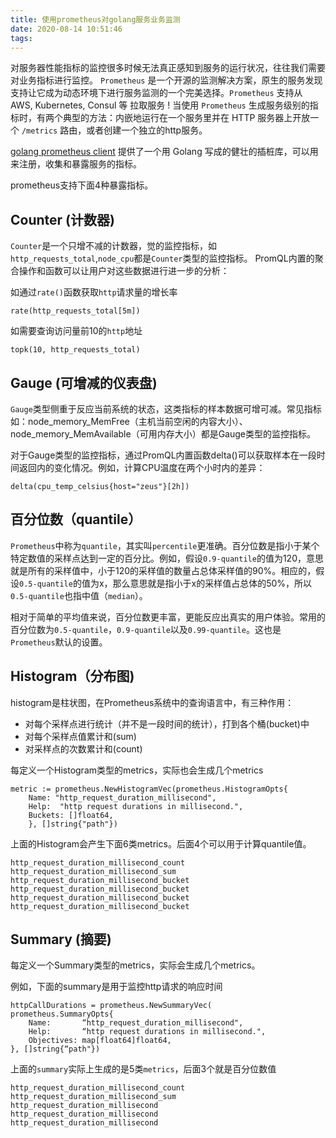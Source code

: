 ```yaml
---
title: 使用prometheus对golang服务业务监测
date: 2020-08-14 10:51:46
tags:
---
```

对服务器性能指标的监控很多时候无法真正感知到服务的运行状况，往往我们需要对业务指标进行监控。
`Prometheus` 是一个开源的监测解决方案，原生的服务发现支持让它成为动态环境下进行服务监测的一个完美选择。`Prometheus` 支持从 AWS, Kubernetes, Consul 等 拉取服务 !
当使用 `Prometheus` 生成服务级别的指标时，有两个典型的方法：内嵌地运行在一个服务里并在 HTTP 服务器上开放一个 `/metrics` 路由，或者创建一个独立的http服务。

<!-- more -->

[golang prometheus client](https://github.com/prometheus/client_golang) 提供了一个用 Golang 写成的健壮的插桩库，可以用来注册，收集和暴露服务的指标。

prometheus支持下面4种暴露指标。

## Counter (计数器)

`Counter`是一个只增不减的计数器，觉的监控指标，如 `http_requests_total`,`node_cpu`都是`Counter`类型的监控指标。
PromQL内置的聚合操作和函数可以让用户对这些数据进行进一步的分析：

如通过`rate()`函数获取`http`请求量的增长率

```
rate(http_requests_total[5m])
```

如需要查询访问量前10的`http`地址

```
topk(10, http_requests_total)
```

## Gauge (可增减的仪表盘)

`Gauge`类型侧重于反应当前系统的状态，这类指标的样本数据可增可减。常见指标如：node_memory_MemFree（主机当前空闲的内容大小）、node_memory_MemAvailable（可用内存大小）都是Gauge类型的监控指标。

对于Gauge类型的监控指标，通过PromQL内置函数delta()可以获取样本在一段时间返回内的变化情况。例如，计算CPU温度在两个小时内的差异：

```
delta(cpu_temp_celsius{host="zeus"}[2h])
```

## 百分位数（quantile）

`Prometheus`中称为`quantile`，其实叫`percentile`更准确。百分位数是指小于某个特定数值的采样点达到一定的百分比。例如，假设`0.9-quantile`的值为120，意思就是所有的采样值中，小于120的采样值的数量占总体采样值的90%。相应的，假设`0.5-quantile`的值为x，那么意思就是指小于x的采样值占总体的50%，所以`0.5-quantile`也指中值（`median`）。

相对于简单的平均值来说，百分位数更丰富，更能反应出真实的用户体验。常用的百分位数为`0.5-quantile`，`0.9-quantile`以及`0.99-quantile`。这也是`Prometheus`默认的设置。

## Histogram（分布图)

histogram是柱状图，在Prometheus系统中的查询语言中，有三种作用：
* 对每个采样点进行统计（并不是一段时间的统计），打到各个桶(bucket)中
* 对每个采样点值累计和(sum)
* 对采样点的次数累计和(count)

每定义一个Histogram类型的metrics，实际也会生成几个metrics

```golang
metric := prometheus.NewHistogramVec(prometheus.HistogramOpts{
    Name: "http_request_duration_millisecond",
    Help:  "http request durations in millisecond.",
    Buckets: []float64,
    }, []string{"path"})
```

上面的Histogram会产生下面6类metrics。后面4个可以用于计算quantile值。
```
http_request_duration_millisecond_count
http_request_duration_millisecond_sum
http_request_duration_millisecond_bucket
http_request_duration_millisecond_bucket
http_request_duration_millisecond_bucket
http_request_duration_millisecond_bucket
```

## Summary (摘要)

每定义一个Summary类型的metrics，实际会生成几个metrics。

例如，下面的summary是用于监控http请求的响应时间

```golang
httpCallDurations = prometheus.NewSummaryVec(
prometheus.SummaryOpts{
    Name:       “http_request_duration_millisecond",
    Help:       “http request durations in millisecond.",
    Objectives: map[float64]float64,
}, []string{“path"})
```

上面的`summary`实际上生成的是5类`metrics`，后面3个就是百分位数值

```
http_request_duration_millisecond_count
http_request_duration_millisecond_sum
http_request_duration_millisecond
http_request_duration_millisecond
http_request_duration_millisecond
```